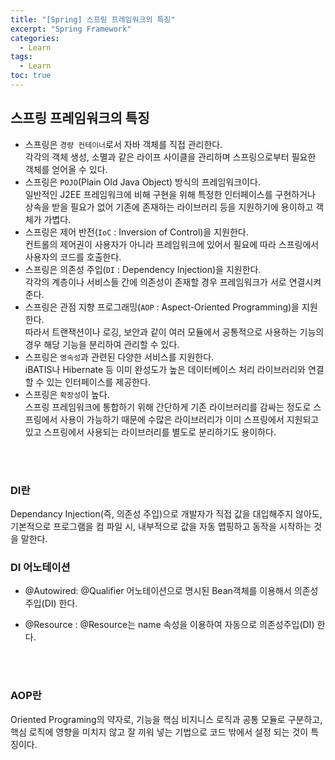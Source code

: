```yaml
---
title: "[Spring] 스프링 프레임워크의 특징"
excerpt: "Spring Framework"
categories: 
  - Learn
tags: 
  - Learn
toc: true
---
```



## 스프링 프레임워크의 특징

- 스프링은 `경량 컨테이너`로서 자바 객체를 직접 관리한다. <br>
각각의 객체 생성, 소멸과 같은 라이프 사이클을 관리하며 스프링으로부터 필요한 객체를 얻어올 수 있다. <br>
- 스프링은 `POJO`(Plain Old Java Object) 방식의 프레임워크이다.<br> 일반적인 J2EE 프레임워크에 비해 구현을 위해 특정한 인터페이스를 구현하거나 상속을 받을 필요가 없어 기존에 존재하는 라이브러리 등을 지원하기에 용이하고 객체가 가볍다.<br>
- 스프링은 제어 반전(`IoC` : Inversion of Control)을 지원한다.<br> 컨트롤의 제어권이 사용자가 아니라 프레임워크에 있어서 필요에 따라 스프링에서 사용자의 코드를 호출한다.<br>
- 스프링은 의존성 주입(`DI` : Dependency Injection)을 지원한다.<br> 각각의 계층이나 서비스들 간에 의존성이 존재할 경우 프레임워크가 서로 연결시켜준다. <br>
- 스프링은 관점 지향 프로그래밍(`AOP` : Aspect-Oriented Programming)을 지원한다.<br> 따라서 트랜잭션이나 로깅, 보안과 같이 여러 모듈에서 공통적으로 사용하는 기능의 경우 해당 기능을 분리하여 관리할 수 있다. <br> 
- 스프링은 `영속성`과 관련된 다양한 서비스를 지원한다.<br> iBATIS나 Hibernate 등 이미 완성도가 높은 데이터베이스 처리 라이브러리와 연결할 수 있는 인터페이스를 제공한다. 
- 스프링은 `확장성`이 높다.<br> 스프링 프레임워크에 통합하기 위해 간단하게 기존 라이브러리를 감싸는 정도로 스프링에서 사용이 가능하기 때문에 수많은 라이브러리가 이미 스프링에서 지원되고 있고 스프링에서 사용되는 라이브러리를 별도로 분리하기도 용이하다.


<br><br>

### DI란

Dependancy Injection(즉, 의존성 주입)으로 개발자가 직접 값을 대입해주지 않아도, 기본적으로 프로그램을 컴
파일 시, 내부적으로 값을 자동 맵핑하고 동작을 시작하는 것을 말한다. <br>


### DI 어노테이션
- @Autowired: @Qualifier 어노테이션으로 명시된 Bean객체를 이용해서 의존성주입(DI) 한다.

- @Resource : @Resource는 name 속성을 이용하여 자동으로 의존성주입(DI) 한다.

<br><br>


### AOP란
Oriented Programing의 약자로, 기능을 핵심 비지니스 로직과 공통 모듈로 구분하고, 핵심 로직에 영향을 미치지 않고 잘 끼워 넣는 기법으로 코드 밖에서 설정 되는 것이 특징이다.<br>


<br><br>

